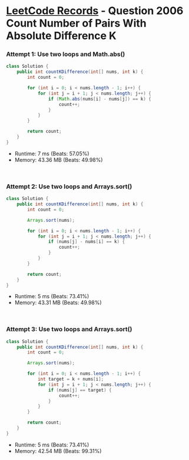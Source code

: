 # [LeetCode Records](../../README.md) - Question 2006 Count Number of Pairs With Absolute Difference K

### Attempt 1: Use two loops and Math.abs()
```java
class Solution {
    public int countKDifference(int[] nums, int k) {
        int count = 0;

        for (int i = 0; i < nums.length - 1; i++) {
            for (int j = i + 1; j < nums.length; j++) {
                if (Math.abs(nums[i] - nums[j]) == k) {
                    count++;
                }
            }
        }

        return count;
    }
}
```
- Runtime: 7 ms (Beats: 57.05%)
- Memory: 43.36 MB (Beats: 49.98%)

<br>

### Attempt 2: Use two loops and Arrays.sort()
```java
class Solution {
    public int countKDifference(int[] nums, int k) {
        int count = 0;

        Arrays.sort(nums);

        for (int i = 0; i < nums.length - 1; i++) {
            for (int j = i + 1; j < nums.length; j++) {
                if (nums[j] - nums[i] == k) {
                    count++;
                }
            }
        }

        return count;
    }
}
```
- Runtime: 5 ms (Beats: 73.41%)
- Memory: 43.31 MB (Beats: 49.98%)

<br>

### Attempt 3: Use two loops and Arrays.sort()
```java
class Solution {
    public int countKDifference(int[] nums, int k) {
        int count = 0;

        Arrays.sort(nums);

        for (int i = 0; i < nums.length - 1; i++) {
            int target = k + nums[i];
            for (int j = i + 1; j < nums.length; j++) {
                if (nums[j] == target) {
                    count++;
                }
            }
        }

        return count;
    }
}
```
- Runtime: 5 ms (Beats: 73.41%)
- Memory: 42.54 MB (Beats: 99.31%)

<br>
